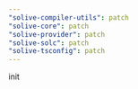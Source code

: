 ```yaml
---
"solive-compiler-utils": patch
"solive-core": patch
"solive-provider": patch
"solive-solc": patch
"solive-tsconfig": patch
---
```


init
